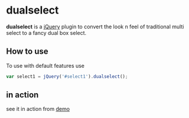 # dualselect

**dualselect** is a [jQuery](https://jquery.com/) plugin to convert the look n feel of traditional multi select to a fancy dual box select.

## How to use

To use with default features use
```javascript
var select1 = jQuery('#select1').dualselect();
```

## in action
see it in action from [demo](https://msjkus.github.io/dualselect/demo.html)
